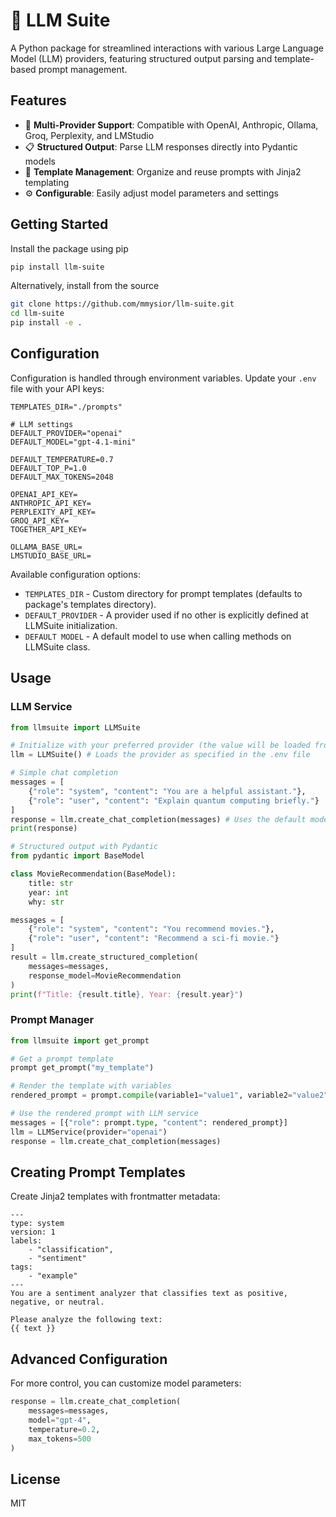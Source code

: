 # 🔧 LLM Suite

A Python package for streamlined interactions with various Large Language Model (LLM) providers, featuring structured output parsing and template-based prompt management.

## Features

- 🤖 **Multi-Provider Support**: Compatible with OpenAI, Anthropic, Ollama, Groq, Perplexity, and LMStudio
- 📋 **Structured Output**: Parse LLM responses directly into Pydantic models
- 📝 **Template Management**: Organize and reuse prompts with Jinja2 templating
- ⚙️ **Configurable**: Easily adjust model parameters and settings

## Getting Started

Install the package using pip

```bash
pip install llm-suite
```

Alternatively, install from the source

```bash
git clone https://github.com/mmysior/llm-suite.git
cd llm-suite
pip install -e .
```

## Configuration

Configuration is handled through environment variables. Update your `.env` file with your API keys:

```env
TEMPLATES_DIR="./prompts"

# LLM settings
DEFAULT_PROVIDER="openai"
DEFAULT_MODEL="gpt-4.1-mini"

DEFAULT_TEMPERATURE=0.7
DEFAULT_TOP_P=1.0
DEFAULT_MAX_TOKENS=2048

OPENAI_API_KEY=
ANTHROPIC_API_KEY=
PERPLEXITY_API_KEY=
GROQ_API_KEY=
TOGETHER_API_KEY=

OLLAMA_BASE_URL=
LMSTUDIO_BASE_URL=
```

Available configuration options:
- `TEMPLATES_DIR` - Custom directory for prompt templates (defaults to package's templates directory).
- `DEFAULT_PROVIDER` - A provider used if no other is explicitly defined at LLMSuite initialization.
- `DEFAULT MODEL` - A default model to use when calling methods on LLMSuite class.

## Usage

### LLM Service

```python
from llmsuite import LLMSuite

# Initialize with your preferred provider (the value will be loaded from the .env file)
llm = LLMSuite() # Loads the provider as specified in the .env file

# Simple chat completion
messages = [
    {"role": "system", "content": "You are a helpful assistant."},
    {"role": "user", "content": "Explain quantum computing briefly."}
]
response = llm.create_chat_completion(messages) # Uses the default model specified in .env file
print(response)

# Structured output with Pydantic
from pydantic import BaseModel

class MovieRecommendation(BaseModel):
    title: str
    year: int
    why: str

messages = [
    {"role": "system", "content": "You recommend movies."},
    {"role": "user", "content": "Recommend a sci-fi movie."}
]
result = llm.create_structured_completion(
    messages=messages,
    response_model=MovieRecommendation
)
print(f"Title: {result.title}, Year: {result.year}")
```

### Prompt Manager

```python
from llmsuite import get_prompt

# Get a prompt template
prompt get_prompt("my_template")

# Render the template with variables
rendered_prompt = prompt.compile(variable1="value1", variable2="value2")

# Use the rendered prompt with LLM service
messages = [{"role": prompt.type, "content": rendered_prompt}]
llm = LLMService(provider="openai")
response = llm.create_chat_completion(messages)
```

## Creating Prompt Templates

Create Jinja2 templates with frontmatter metadata:

```jinja
---
type: system
version: 1
labels: 
    - "classification",
    - "sentiment"
tags:
    - "example"
---
You are a sentiment analyzer that classifies text as positive, negative, or neutral.

Please analyze the following text:
{{ text }}
```

## Advanced Configuration

For more control, you can customize model parameters:

```python
response = llm.create_chat_completion(
    messages=messages,
    model="gpt-4",
    temperature=0.2,
    max_tokens=500
)
```

## License

MIT
